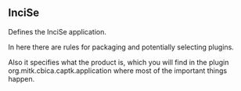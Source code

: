 ## InciSe

Defines the InciSe application.

In here there are rules for packaging and potentially selecting plugins. 

Also it specifies what the product is, which you will find in the plugin org.mitk.cbica.captk.application where most of the important things happen.